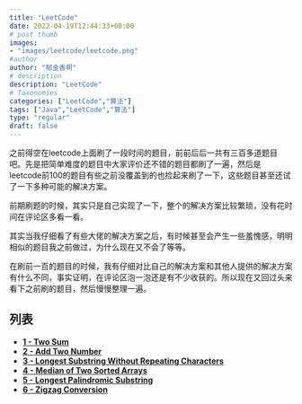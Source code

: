 ```yaml
---
title: "LeetCode"
date: 2022-04-19T12:44:33+08:00
# post thumb
images:
- "images/leetcode/leetcode.png"
#author
author: "郁金香啊"
# description
description: "LeetCode"
# Taxonomies
categories: ["LeetCode","算法"]
tags: ["Java","LeetCode","算法"]
type: "regular"
draft: false
---
```

之前得空在leetcode上面刷了一段时间的题目，前前后后一共有三百多道题目吧。先是把简单难度的题目中大家评价还不错的题目都刷了一遍，然后是leetcode前100的题目有些之前没覆盖到的也捡起来刷了一下，这些题目甚至还试了一下多种可能的解决方案。

前期刷题的时候，其实只是自己实现了一下，整个的解决方案比较繁琐，没有花时间在评论区多看一看。

其实当我仔细看了有些大佬的解决方案之后，有时候甚至会产生一些羞愧感，明明相似的题目我之前做过，为什么现在又不会了等等。

在刷前一百的题目的时候，我有仔细对比自己的解决方案和其他人提供的解决方案有什么不同，事实证明，在评论区泡一泡还是有不少收获的。所以现在又回过头来看下之前刷的题目，然后慢慢整理一遍。

## 列表
* **[1 - Two Sum](../../post/leetcode-1-two-sum/)**
* **[2 - Add Two Number](../../post/leetcode-2-add-two-number/)**
* **[3 - Longest Substring Without Repeating Characters](../../post/leetcode-3-longest-substring-without-repeating-characters/)**
* **[4 - Median of Two Sorted Arrays](../../post/leetcode-4-medianof-two-sorted-arrays)**
* **[5 - Longest Palindromic Substring](../../post/leetcode-5-longest-palindromic-substring/)**
* **[6 - Zigzag Conversion](../../post/leetcode-6-zigzag-conversion/)**